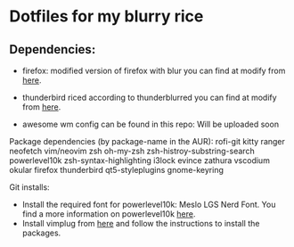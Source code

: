 # Dotfiles for my blurry rice

## Dependencies:

* firefox: modified version of firefox with blur you can find at modify from [here][firefox-blurred].
* thunderbird riced according to thunderblurred you can find at modify from [here][thunderbird-blurred].

* awesome wm config can be found in this repo: Will be uploaded soon

Package dependencies (by package-name in the AUR):
rofi-git kitty ranger neofetch vim/neovim zsh oh-my-zsh zsh-histroy-substring-search powerlevel10k zsh-syntax-highlighting i3lock evince zathura vscodium okular firefox thunderbird qt5-styleplugins gnome-keyring

Git installs:
* Install the required font for powerlevel10k: Meslo LGS Nerd Font. You find a more information on powerlevel10k [here][powerlevel10k].
* Install vimplug from [here][vim-plug] and follow the instructions to install the packages.

[firefox-blurred]: https://github.com/manilarome/blurredfox
[thunderbird-blurred]: https://github.com/manilarome/thunderblurred
[powerlevel10k]: https://github.com/romkatv/powerlevel10k
[vim-plug]: https://github.com/junegunn/vim-plug
